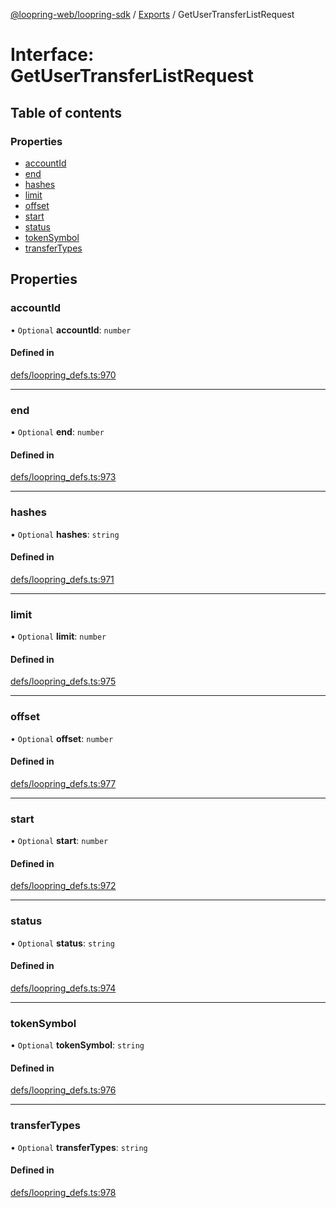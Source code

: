 [@loopring-web/loopring-sdk](../README.md) / [Exports](../modules.md) / GetUserTransferListRequest

# Interface: GetUserTransferListRequest

## Table of contents

### Properties

- [accountId](GetUserTransferListRequest.md#accountid)
- [end](GetUserTransferListRequest.md#end)
- [hashes](GetUserTransferListRequest.md#hashes)
- [limit](GetUserTransferListRequest.md#limit)
- [offset](GetUserTransferListRequest.md#offset)
- [start](GetUserTransferListRequest.md#start)
- [status](GetUserTransferListRequest.md#status)
- [tokenSymbol](GetUserTransferListRequest.md#tokensymbol)
- [transferTypes](GetUserTransferListRequest.md#transfertypes)

## Properties

### accountId

• `Optional` **accountId**: `number`

#### Defined in

[defs/loopring_defs.ts:970](https://github.com/Loopring/loopring_sdk/blob/f560ad6/src/defs/loopring_defs.ts#L970)

___

### end

• `Optional` **end**: `number`

#### Defined in

[defs/loopring_defs.ts:973](https://github.com/Loopring/loopring_sdk/blob/f560ad6/src/defs/loopring_defs.ts#L973)

___

### hashes

• `Optional` **hashes**: `string`

#### Defined in

[defs/loopring_defs.ts:971](https://github.com/Loopring/loopring_sdk/blob/f560ad6/src/defs/loopring_defs.ts#L971)

___

### limit

• `Optional` **limit**: `number`

#### Defined in

[defs/loopring_defs.ts:975](https://github.com/Loopring/loopring_sdk/blob/f560ad6/src/defs/loopring_defs.ts#L975)

___

### offset

• `Optional` **offset**: `number`

#### Defined in

[defs/loopring_defs.ts:977](https://github.com/Loopring/loopring_sdk/blob/f560ad6/src/defs/loopring_defs.ts#L977)

___

### start

• `Optional` **start**: `number`

#### Defined in

[defs/loopring_defs.ts:972](https://github.com/Loopring/loopring_sdk/blob/f560ad6/src/defs/loopring_defs.ts#L972)

___

### status

• `Optional` **status**: `string`

#### Defined in

[defs/loopring_defs.ts:974](https://github.com/Loopring/loopring_sdk/blob/f560ad6/src/defs/loopring_defs.ts#L974)

___

### tokenSymbol

• `Optional` **tokenSymbol**: `string`

#### Defined in

[defs/loopring_defs.ts:976](https://github.com/Loopring/loopring_sdk/blob/f560ad6/src/defs/loopring_defs.ts#L976)

___

### transferTypes

• `Optional` **transferTypes**: `string`

#### Defined in

[defs/loopring_defs.ts:978](https://github.com/Loopring/loopring_sdk/blob/f560ad6/src/defs/loopring_defs.ts#L978)
